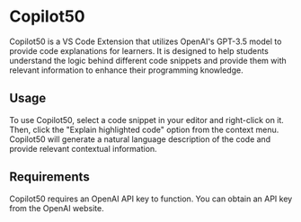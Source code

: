 # Copilot50

Copilot50 is a VS Code Extension that utilizes OpenAI's GPT-3.5 model to provide code explanations for learners. It is designed to help students understand the logic behind different code snippets and provide them with relevant information to enhance their programming knowledge.

## Usage
To use Copilot50, select a code snippet in your editor and right-click on it. Then, click the "Explain highlighted code" option from the context menu. Copilot50 will generate a natural language description of the code and provide relevant contextual information.

## Requirements
Copilot50 requires an OpenAI API key to function. You can obtain an API key from the OpenAI website.
